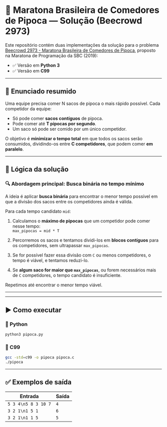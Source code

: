 # 🏁 Maratona Brasileira de Comedores de Pipoca — Solução (Beecrowd 2973)

Este repositório contém duas implementações da solução para o problema [Beecrowd 2973 - Maratona Brasileira de Comedores de Pipoca](https://www.beecrowd.com.br/judge/pt/problems/view/2973), proposto na Maratona de Programação da SBC (2019):

- ✅ Versão em **Python 3**
- ✅ Versão em **C99**

---

## 🧠 Enunciado resumido

Uma equipe precisa comer N sacos de pipoca o mais rápido possível. Cada competidor da equipe:

- Só pode comer **sacos contíguos** de pipoca.
- Pode comer até **T pipocas por segundo**.
- Um saco só pode ser comido por um único competidor.

O objetivo é **minimizar o tempo total** em que todos os sacos serão consumidos, dividindo-os entre **C competidores**, que podem comer **em paralelo**.

---

## 📌 Lógica da solução

### 🔍 Abordagem principal: **Busca binária no tempo mínimo**

A ideia é aplicar **busca binária** para encontrar o menor tempo possível em que a divisão dos sacos entre os competidores ainda é válida.

Para cada tempo candidato `mid`:

1. Calculamos o **máximo de pipocas** que um competidor pode comer nesse tempo:  
   `max_pipocas = mid * T`

2. Percorremos os sacos e tentamos dividi-los em **blocos contíguos** para os competidores, sem ultrapassar `max_pipocas`.

3. Se for possível fazer essa divisão com `C` ou menos competidores, o tempo é viável, e tentamos reduzi-lo.

4. Se **algum saco for maior que `max_pipocas`**, ou forem necessários mais de `C` competidores, o tempo candidato é insuficiente.

Repetimos até encontrar o menor tempo viável.

---

---

## ▶️ Como executar

### 🐍 Python

```bash
python3 pipoca.py
```

### 📘 C99

```bash
gcc -std=c99 -o pipoca pipoca.c
./pipoca
```

---

## ✅ Exemplos de saída

| Entrada             | Saída |
| ------------------- | ----- |
| `5 3 4\n5 8 3 10 7` | `4`   |
| `3 2 1\n1 5 1`      | `6`   |
| `3 2 1\n1 1 5`      | `5`   |
